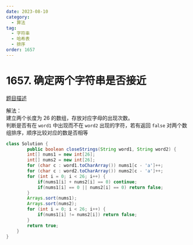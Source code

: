 ```yaml
---
date: 2023-08-10
category: 
  - 算法
tag: 
  - 字符串
  - 哈希表
  - 排序
order: 1657
---
```


# 1657. 确定两个字符串是否接近


<Badge text="中等" type="warning" vertical="middle" />

[题目描述](https://leetcode.cn/problems/determine-if-two-strings-are-close/description/?envType=study-plan-v2&envId=leetcode-75)

解法：  
建立两个长度为 26 的数组，存放对应字母的出现次数。   
判断是否有在 `word1` 中出现而不在 `word2` 出现的字符，若有返回 `false`
对两个数组排序，顺序比较对应的数是否相等

```java
class Solution {
        public boolean closeStrings(String word1, String word2) {
        int[] nums1 = new int[26];
        int[] nums2 = new int[26];
        for (char c : word1.toCharArray()) nums1[c - 'a']++;
        for (char c : word2.toCharArray()) nums2[c - 'a']++;
        for (int i = 0; i < 26; i++) {
            if(nums1[i] + nums2[i] == 0) continue;
            if(nums1[i] == 0 || nums2[i] == 0) return false;
        }
        Arrays.sort(nums1);
        Arrays.sort(nums2);
        for (int i = 0; i < 26; i++) {
            if(nums1[i] != nums2[i]) return false;
        }
        return true;
    }
}
```